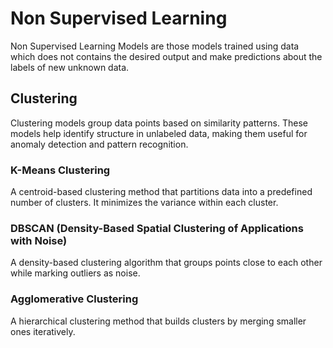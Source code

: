 # Non Supervised Learning

Non Supervised Learning Models are those models trained using data which does not contains the desired output and make predictions about the labels of new unknown data.

## Clustering
Clustering models group data points based on similarity patterns. These models help identify structure in unlabeled data, making them useful for anomaly detection and pattern recognition.

### K-Means Clustering  
A centroid-based clustering method that partitions data into a predefined number of clusters. It minimizes the variance within each cluster.

### DBSCAN (Density-Based Spatial Clustering of Applications with Noise)  
A density-based clustering algorithm that groups points close to each other while marking outliers as noise.

### Agglomerative Clustering  
A hierarchical clustering method that builds clusters by merging smaller ones iteratively.